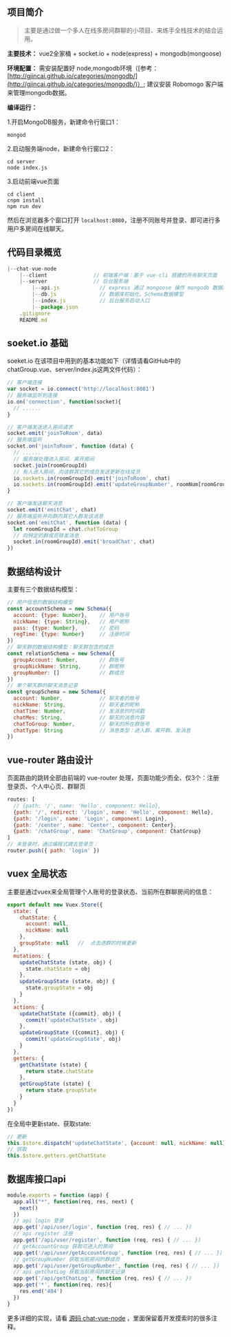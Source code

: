 ## 项目简介> 主要是通过做一个多人在线多房间群聊的小项目、来练手全栈技术的结合运用。**主要技术：** vue2全家桶 + socket.io + node(express) + mongodb(mongoose)**环境配置：** 需安装配置好 node,mongodb环境（[参考：[http://gjincai.github.io/categories/mongodb/](http://gjincai.github.io/categories/mongodb/)）; 建议安装 Robomogo 客户端来管理mongodb数据。**编译运行：** 1.开启MongoDB服务，新建命令行窗口1：```mongod```2.启动服务端node，新建命令行窗口2：```cd servernode index.js```3.启动前端vue页面```cd clientcnpm installnpm run dev```然后在浏览器多个窗口打开 `localhost:8080`，注册不同账号并登录、即可进行多用户多房间在线聊天。## 代码目录概览```js|--chat-vue-node    |--client               // 前端客户端：基于 vue-cli 搭建的所有聊天页面    |--server               // 后台服务端        |--api.js             // express 通过 mongoose 操作 mongodb 数据库的所有接口        |--db.js              // 数据库初始化、Schema数据模型        |--index.js           // 后台服务启动入口        |--package.json    .gitignore    README.md```## soeket.io 基础soeket.io 在该项目中用到的基本功能如下（详情请看GitHub中的chatGroup.vue、server/index.js这两文件代码）：```js// 客户端连接var socket = io.connect('http://localhost:8081')// 服务端监听到连接io.on('connection', function(socket){  // ......}// 客户端发送进入房间请求socket.emit('joinToRoom', data)// 服务端监听socket.on('joinToRoom', function (data) {  // ......  // 服务端处理进入房间、离开房间  socket.join(roomGroupId)  // 有人进入房间，向该群其它的成员发送更新在线成员  io.sockets.in(roomGroupId).emit('joinToRoom', chat)  io.sockets.in(roomGroupId).emit('updateGroupNumber', roomNum[roomGroupId])}// 客户端发送聊天消息socket.emit('emitChat', chat)// 服务端监听并向群内其它人群发该消息socket.on('emitChat', function (data) {  let roomGroupId = chat.chatToGroup  // 向特定的群成员转发消息  socket.in(roomGroupId).emit('broadChat', chat)})```## 数据结构设计主要有三个数据结构模型：```js// 用户信息的数据结构模型const accountSchema = new Schema({  account: {type: Number},    // 用户账号  nickName: {type: String},   // 用户昵称  pass: {type: Number},       // 密码  regTime: {type: Number}     // 注册时间})// 聊天群的数据结构模型：聊天群包含的成员const relationSchema = new Schema({  groupAccount: Number,       // 群账号  groupNickName: String,      // 群昵称  groupNumber: []             // 群成员})// 单个聊天群的聊天消息记录const groupSchema = new Schema({  account: Number,            // 聊天者的账号  nickName: String,           // 聊天者的昵称  chatTime: Number,           // 发消息的时间戳  chatMes: String,            // 聊天的消息内容  chatToGroup: Number,        // 聊天的所在群账号  chatType: String            // 消息类型：进入群、离开群、发消息})```## vue-router 路由设计页面路由的跳转全部由前端的 vue-router 处理，页面功能少而全、仅3个：注册登录页、个人中心页、群聊页```jsroutes: [  // {path: '/', name: 'Hello', component: Hello},  {path: '/', redirect: '/login', name: 'Hello', component: Hello},  {path: '/login', name: 'Login', component: Login},  {path: '/center', name: 'Center', component: Center},  {path: '/chatGroup', name: 'ChatGroup', component: ChatGroup}]// 未登录时，通过编程式跳去登录页：router.push({ path: 'login' })```## vuex 全局状态主要是通过vuex来全局管理个人账号的登录状态、当前所在群聊房间的信息：```jsexport default new Vuex.Store({  state: {    chatState: {      account: null,      nickName: null    },    groupState: null   //  点击进群的时候更新  },  mutations: {    updateChatState (state, obj) {      state.chatState = obj    },    updateGroupState (state, obj) {      state.groupState = obj    }  },  actions: {    updateChatState ({commit}, obj) {      commit('updateChatState', obj)    },    updateGroupState ({commit}, obj) {      commit('updateGroupState', obj)    }  },  getters: {    getChatState (state) {      return state.chatState    },    getGroupState (state) {      return state.groupState    }  }})```在全局中更新state、获取state:```js// 更新this.$store.dispatch('updateChatState', {account: null, nickName: null})// 获取this.$store.getters.getChatState```## 数据库接口api```jsmodule.exports = function (app) {  app.all("*", function(req, res, next) {    next()  })  // api login 登录  app.get('/api/user/login', function (req, res) { // ... })  // api register 注册  app.get('/api/user/register', function (req, res) { // ... })  // getAccountGroup 获取可进入的房间  app.get('/api/user/getAccountGroup', function (req, res) { // ... })  // getGroupNumber 获取当前房间的群成员  app.get('/api/user/getGroupNumber', function (req, res) { // ... })  // api getChatLog 获取当前房间的聊天记录  app.get('/api/getChatLog', function (req, res) { // ... })  app.get('*', function(req, res){    res.end('404')  })}```更多详细的实现，请看 [源码 chat-vue-node](https://github.com/gjincai/chat-vue-node) ，里面保留着开发摸索时的很多注释。